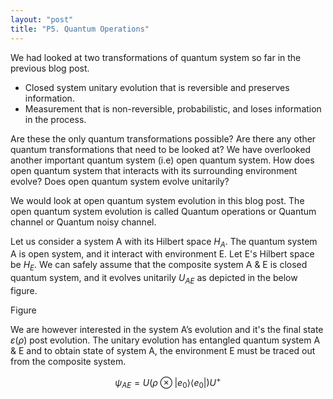 ```yaml
---
layout: "post"
title: "P5. Quantum Operations"
---
```

We had looked at two transformations of quantum system so far in the previous blog post.

- Closed system unitary evolution that is reversible and preserves information.
- Measurement that is non-reversible, probabilistic, and loses information in the process.

Are these the only quantum transformations possible? Are there any other quantum transformations that need to be looked at? We have overlooked another important quantum system (i.e) open quantum system. How does open quantum system that interacts with its surrounding environment evolve? Does open quantum system evolve unitarily?  

We would look at open quantum system evolution in this blog post. The open quantum system evolution is called Quantum operations or Quantum channel or Quantum noisy channel.  

Let us consider a system A with its Hilbert space $H_{A}$. The quantum system A is open system, and it interact with environment E. Let E's Hilbert space be $H_{E}$. We can safely assume that the composite system A & E is closed quantum system, and it evolves unitarily $U_{AE}$ as depicted in the below figure.  

Figure  

We are however interested in the system A’s evolution and it's the final state $\varepsilon(\rho)$ post evolution. The unitary evolution has entangled quantum system A & E and to obtain state of system A, the environment E must be traced out from the composite system.  

$$
\psi_{AE} = U(\rho \otimes |e_{0}\rangle \langle e_{0}|)U^{+}
$$

